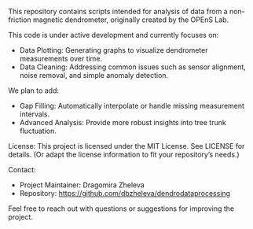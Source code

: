 This repository contains scripts intended for analysis of data from a non-friction magnetic dendrometer, originally created by the OPEnS Lab. 

This code is under active development and currently focuses on:
- Data Plotting: Generating graphs to visualize dendrometer measurements over time.
- Data Cleaning: Addressing common issues such as sensor alignment, noise removal, and simple anomaly detection.


We plan to add:
- Gap Filling: Automatically interpolate or handle missing measurement intervals.
- Advanced Analysis: Provide more robust insights into tree trunk fluctuation.


License:
This project is licensed under the MIT License. See LICENSE for details.
(Or adapt the license information to fit your repository’s needs.)

Contact:
- Project Maintainer: Dragomira Zheleva
- Repository: https://github.com/dbzheleva/dendrodataprocessing

Feel free to reach out with questions or suggestions for improving the project.
